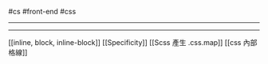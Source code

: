 #cs #front-end #css

---

---

[[inline, block, inline-block]]
[[Specificity]]
[[Scss 產生 .css.map]]
[[css 內部格線]]